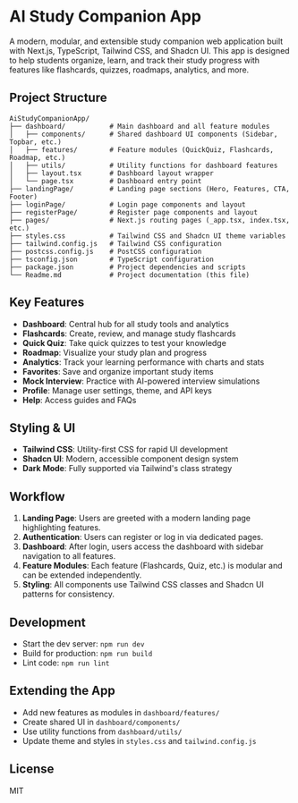 # AI Study Companion App

A modern, modular, and extensible study companion web application built with Next.js, TypeScript, Tailwind CSS, and Shadcn UI. This app is designed to help students organize, learn, and track their study progress with features like flashcards, quizzes, roadmaps, analytics, and more.

## Project Structure

```
AiStudyCompanionApp/
├── dashboard/           # Main dashboard and all feature modules
│   ├── components/      # Shared dashboard UI components (Sidebar, Topbar, etc.)
│   ├── features/        # Feature modules (QuickQuiz, Flashcards, Roadmap, etc.)
│   ├── utils/           # Utility functions for dashboard features
│   ├── layout.tsx       # Dashboard layout wrapper
│   └── page.tsx         # Dashboard entry point
├── landingPage/         # Landing page sections (Hero, Features, CTA, Footer)
├── loginPage/           # Login page components and layout
├── registerPage/        # Register page components and layout
├── pages/               # Next.js routing pages (_app.tsx, index.tsx, etc.)
├── styles.css           # Tailwind CSS and Shadcn UI theme variables
├── tailwind.config.js   # Tailwind CSS configuration
├── postcss.config.js    # PostCSS configuration
├── tsconfig.json        # TypeScript configuration
├── package.json         # Project dependencies and scripts
└── Readme.md            # Project documentation (this file)
```

## Key Features

- **Dashboard**: Central hub for all study tools and analytics
- **Flashcards**: Create, review, and manage study flashcards
- **Quick Quiz**: Take quick quizzes to test your knowledge
- **Roadmap**: Visualize your study plan and progress
- **Analytics**: Track your learning performance with charts and stats
- **Favorites**: Save and organize important study items
- **Mock Interview**: Practice with AI-powered interview simulations
- **Profile**: Manage user settings, theme, and API keys
- **Help**: Access guides and FAQs

## Styling & UI

- **Tailwind CSS**: Utility-first CSS for rapid UI development
- **Shadcn UI**: Modern, accessible component design system
- **Dark Mode**: Fully supported via Tailwind's class strategy

## Workflow

1. **Landing Page**: Users are greeted with a modern landing page highlighting features.
2. **Authentication**: Users can register or log in via dedicated pages.
3. **Dashboard**: After login, users access the dashboard with sidebar navigation to all features.
4. **Feature Modules**: Each feature (Flashcards, Quiz, etc.) is modular and can be extended independently.
5. **Styling**: All components use Tailwind CSS classes and Shadcn UI patterns for consistency.

## Development

- Start the dev server: `npm run dev`
- Build for production: `npm run build`
- Lint code: `npm run lint`

## Extending the App

- Add new features as modules in `dashboard/features/`
- Create shared UI in `dashboard/components/`
- Use utility functions from `dashboard/utils/`
- Update theme and styles in `styles.css` and `tailwind.config.js`

## License

MIT
